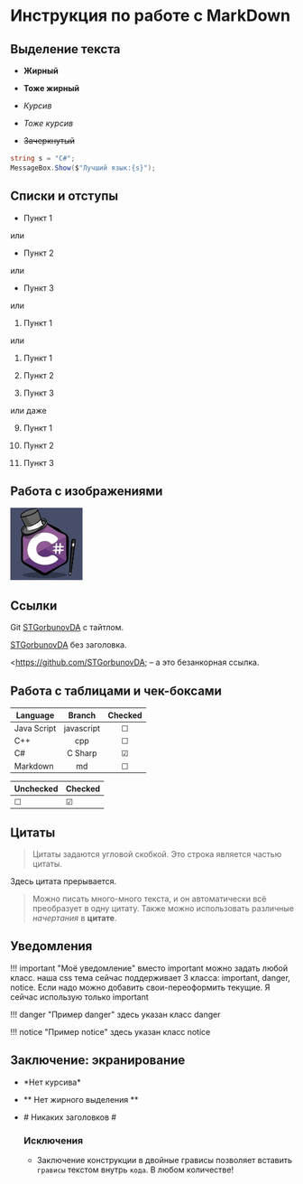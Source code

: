 # __Инструкция по работе с MarkDown__

## __Выделение текста__

* __Жирный__

* **Тоже жирный**

* *Курсив*

* _Тоже курсив_

* ~~Зачеркнутый~~

```C#
string s = "C#";
MessageBox.Show($"Лучший язык:{s}");
```

## __Списки и отступы__

- Пункт 1

или

+ Пункт 2

или

* Пункт 3

или

1. Пункт 1

или

1. Пункт 1

1. Пункт 2

1. Пункт 3

или даже

9. Пункт 1

5. Пункт 2

1. Пункт 3

## __Работа с изображениями__
![C# самый крутой язык](C_sharp.jpg)

## Ссылки

Git [STGorbunovDA](https://github.com/STGorbunovDA) с тайтлом.

[STGorbunovDA](http://example.net/) без заголовка.

<https://github.com/STGorbunovDA; – а это безанкорная ссылка.


## __Работа с таблицами и чек-боксами__

| Language      | Branch | Checked |        
| ------------- |:-------------:|:-------------:|
| Java Script      | javascript  |  &#9744;   |
| C++      | cpp      | &#9744;   |
| C# | C Sharp      | &#9745; |
| Markdown | md      | &#9744;   |

| Unchecked | Checked |
| --------- | ------- |
| &#9744;   | &#9745; |

## __Цитаты__

> Цитаты задаются угловой скобкой.
> Это строка является частью цитаты.

Здесь цитата прерывается.

> Можно писать много-много текста, и он автоматически всё преобразует в одну цитату. Также можно использовать различные *начертания* в **цитате**.

## __Уведомления__

!!! important "Моё уведомление"
    вместо important можно задать любой класс. наша css тема сейчас поддерживает 3 класса: important, danger, notice. Если надо можно добавить свои-переоформить текущие. Я сейчас использую только important

!!! danger "Пример danger"
    здесь указан класс danger

!!! notice "Пример notice"
    здесь указан класс notice

## __Заключение: экранирование__

* \*Нет курсива\*

* \*\* Нет жирного выделения \*\*

* \# Никаких заголовков \#

    ### __Исключения__

    * Заключение конструкции в двойные грависы позволяет вставить `грависы` текстом внутрь `кода`. В любом количестве!

